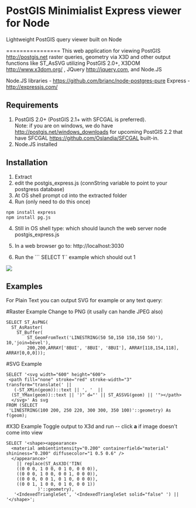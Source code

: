 PostGIS Minimialist Express viewer for Node
====================

Lightweight PostGIS query viewer built on Node


================
This web application for viewing PostGIS http://postgis.net raster queries, geometry via X3D and other output functions like ST_AsSVG 
utilizing PostGIS 2.0+,
 X3DOM http://www.x3dom.org/
, JQuery http://jquery.com, and Node.JS

Node.JS libraries - https://github.com/brianc/node-postgres-pure
Express - http://expressjs.com/

Requirements
--------------
 1. PostGIS 2.0+ (PostGIS 2.1+ with SFCGAL is preferred).  
    Note: if you are on windows, we do have http://postgis.net/windows_downloads for upcoming PostGIS 2.2
	that have SFCGAL https://github.com/Oslandia/SFCGAL built-in.
 2. Node.JS installed

Installation
-----------
1. Extract
2. edit the postgis_express.js (connString variable to point to your postgress database)
2. At OS shell prompt cd into the extracted folder
3. Run (only need to do this once)
```
npm install express
npm install pg.js 
```

4. Still in OS shell type: which should launch the web server
node postgis_express.js

5. In a web browser go to:
http://localhost:3030

6. Run the ```
SELECT 1``
example which should out 1

<img src="http://www.postgis.us/images/node_postgis_express.png" /> <br />

Examples
---------
For Plain Text you can output SVG for example or any text query:

#Raster Example
Change to PNG (it usally can handle JPEG also)
```
SELECT ST_AsPNG(
  ST_AsRaster(
    ST_Buffer(
        ST_GeomFromText('LINESTRING(50 50,150 150,150 50)'), 10,'join=bevel'), 
        200,200,ARRAY['8BUI', '8BUI', '8BUI'], ARRAY[118,154,118], ARRAY[0,0,0]));
```

#SVG Example
```
SELECT '<svg width="600" height="600">
 <path fill="none" stroke="red" stroke-width="3" transform="translate(' || 
   (-ST_XMin(geom))::text || ', '  || 
  (ST_YMax(geom))::text || ')" d="' || ST_ASSVG(geom) || '"></path>
  </svg>' As svg
FROM (SELECT 
 'LINESTRING(100 200, 250 220, 300 300, 350 100)'::geometry) As f(geom);
 ```

#X3D Example
Toggle output to X3d and run -- click <b>a</b> if image doesn't come into view
```
SELECT '<shape><appearance>
  <material ambientintensity="0.200" containerfield="material" shininess="0.200" diffusecolor="1 0.5 0.6" />
  </appearance>' 
    || replace(ST_AsX3D('TIN(
    ((0 0 0, 1 0 0, 0 1 0, 0 0 0)),
    ((0 0 0, 1 0 0, 0 0 1, 0 0 0)),
    ((0 0 0, 0 0 1, 0 1 0, 0 0 0)),
    ((0 0 1, 1 0 0, 0 1 0, 0 0 1))
            )'::geometry),  
   '<IndexedTriangleSet', '<IndexedTriangleSet solid="false" ') || '</shape>';
```

